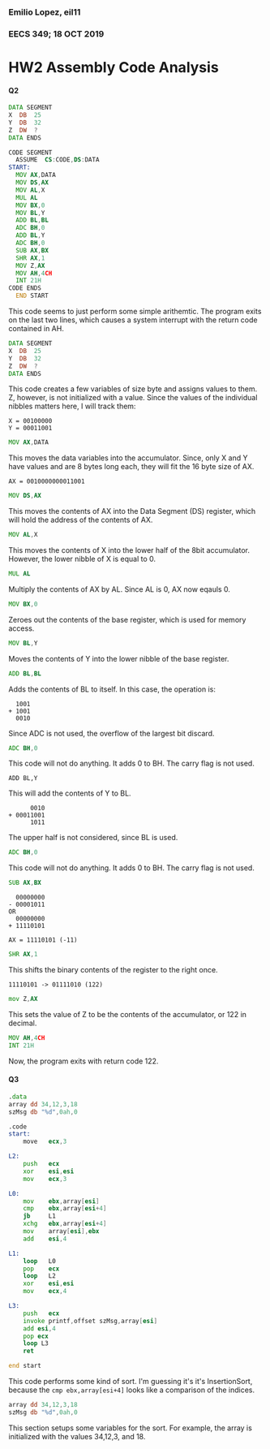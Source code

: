 ### Emilio Lopez, eil11

### EECS 349; 18 OCT 2019

# HW2 Assembly Code Analysis

#### Q2

```asm
DATA SEGMENT
X  DB  25
Y  DB  32
Z  DW  ?
DATA ENDS 

CODE SEGMENT
  ASSUME  CS:CODE,DS:DATA
START:
  MOV AX,DATA
  MOV DS,AX
  MOV AL,X
  MUL AL
  MOV BX,0
  MOV BL,Y
  ADD BL,BL
  ADC BH,0
  ADD BL,Y
  ADC BH,0
  SUB AX,BX
  SHR AX,1
  MOV Z,AX
  MOV AH,4CH
  INT 21H
CODE ENDS
  END START
```

This code seems to just perform some simple arithemtic. The program exits on the last two lines, which causes a system interrupt with the return code contained in AH.

```asm
DATA SEGMENT
X  DB  25
Y  DB  32
Z  DW  ?
DATA ENDS 
```
This code creates a few variables of size byte and assigns values to them. Z, however, is not initialized with a value. Since the values of the individual nibbles matters here, I will track them:

```
X = 00100000
Y = 00011001
```

```asm
MOV AX,DATA
```
This moves the data variables into the accumulator. Since, only X and Y have values and are 8 bytes long each, they will fit the 16 byte size of AX.
```
AX = 0010000000011001
```

```asm
MOV DS,AX
```
This moves the contents of AX into the Data Segment (DS) register, which will hold the address of the contents of AX. 

```asm
MOV AL,X
```
This moves the contents of X into the lower half of the 8bit accumulator. However, the lower nibble of X is equal to 0. 

```asm
MUL AL
```
Multiply the contents of AX by AL.  Since AL is 0, AX now eqauls 0.

```asm
MOV BX,0
```
Zeroes out the contents of the base register, which is used for memory access.

```asm
MOV BL,Y
```
Moves the contents of Y into the lower nibble of the base register. 

```asm
ADD BL,BL
```
Adds the contents of BL to itself. In this case, the operation is:
```
  1001
+ 1001
  0010
```
Since ADC is not used, the overflow of the largest bit discard. 

```asm
ADC BH,0
```
This code will not do anything. It adds 0 to BH. The carry flag is not used.

```
ADD BL,Y
```
This will add the contents of Y to BL.
```
      0010
+ 00011001
      1011
```
The upper half is not considered, since BL is used.

```asm
ADC BH,0
```
This code will not do anything. It adds 0 to BH. The carry flag is not used.

```asm
SUB AX,BX
```

```
  00000000
- 00001011
OR
  00000000
+ 11110101

AX = 11110101 (-11)
```

```asm
SHR AX,1
```
This shifts the binary contents of the register to the right once. 

```
11110101 -> 01111010 (122)
```

```asm
mov Z,AX
```
This sets the value of Z to be the contents of the accumulator, or 122 in decimal.

```asm
MOV AH,4CH
INT 21H
```
Now, the program exits with return code 122. 

#### Q3

```asm
.data
array dd 34,12,3,18
szMsg db "%d",0ah,0

.code
start:
    move   ecx,3

L2:
    push   ecx
    xor    esi,esi
    mov    ecx,3

L0:
    mov    ebx,array[esi]
    cmp    ebx,array[esi+4]
    jb     L1
    xchg   ebx,array[esi+4]
    mov    array[esi],ebx
    add    esi,4

L1:
    loop   L0
    pop    ecx
    loop   L2
    xor    esi,esi
    mov    ecx,4

L3:
    push   ecx
    invoke printf,offset szMsg,array[esi]
    add esi,4
    pop ecx
    loop L3
    ret

end start
```

This code performs some kind of sort. I'm guessing it's it's InsertionSort, because the `cmp ebx,array[esi+4]` looks like a comparison of the indices. 


```asm
array dd 34,12,3,18
szMsg db "%d",0ah,0
```

This section setups some variables for the sort. For example, the array is initialized with the values 34,12,3, and 18. 
